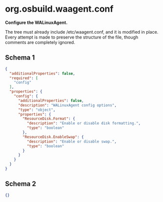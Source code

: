 
# org.osbuild.waagent.conf

**Configure the WALinuxAgent.**

The tree must already include /etc/waagent.conf, and it is modified
in place. Every attempt is made to preserve the structure of the file,
though comments are completely ignored.

## Schema 1

```json
{
  "additionalProperties": false,
  "required": [
    "config"
  ],
  "properties": {
    "config": {
      "additionalProperties": false,
      "description": "WALinuxAgent config options",
      "type": "object",
      "properties": {
        "ResourceDisk.Format": {
          "description": "Enable or disable disk formatting.",
          "type": "boolean"
        },
        "ResourceDisk.EnableSwap": {
          "description": "Enable or disable swap.",
          "type": "boolean"
        }
      }
    }
  }
}
```

## Schema 2

```json
{}
```
